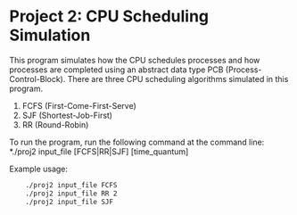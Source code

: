 # Project 2: CPU Scheduling Simulation

This program simulates how the CPU schedules processes and how processes
are completed using an abstract data type PCB (Process-Control-Block). There
are three CPU scheduling algorithms simulated in this program.

1. FCFS (First-Come-First-Serve)
2. SJF  (Shortest-Job-First)
3. RR   (Round-Robin)

To run the program, run the following command at the command line:
    *./proj2 input_file [FCFS|RR|SJF] [time_quantum]

Example usage:
```bash
    ./proj2 input_file FCFS
    ./proj2 input_file RR 2
    ./proj2 input_file SJF
```
